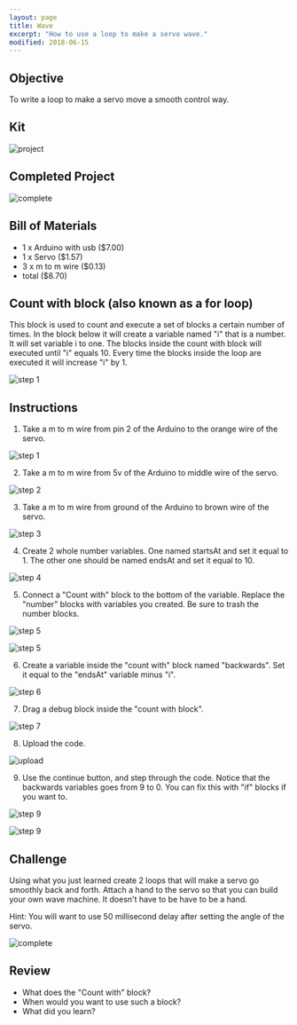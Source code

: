 ```yaml
---
layout: page
title: Wave 
excerpt: "How to use a loop to make a servo wave."
modified: 2018-06-15
---
```


## Objective

To write a loop to make a servo move a smooth control way.

## Kit

![project](/images/summer-camp/day-2/servos-intro/project.jpg)

## Completed Project

![complete](/images/summer-camp/day-2/wave/wave.gif)

## Bill of Materials 

- 1 x Arduino with usb  ($7.00) 
- 1 x Servo ($1.57)
- 3 x m to m wire ($0.13)
- total ($8.70)

## Count with block (also known as a for loop)

This block is used to count and execute a set of blocks a certain number of times.  In the block below it will create a variable named "i" that is a number.  It will set variable i to one.  The blocks inside the count with block will  executed until "i" equals 10.  Every time the blocks inside the loop are executed it will increase "i" by 1.

![step 1](/images/summer-camp/day-2/wave/count-block.png)

## Instructions

1) Take a m to m wire from pin 2 of the Arduino to the orange wire of the servo.

![step 1](/images/summer-camp/day-2/servos-intro/step_1.jpg)

2) Take a m to m wire from 5v of the Arduino to middle wire of the servo.

![step 2](/images/summer-camp/day-2/servos-intro/step_2.jpg)

3) Take a m to m wire from ground of the Arduino to brown wire of the servo.

![step 3](/images/summer-camp/day-2/servos-intro/step_3.jpg)

4) Create 2 whole number variables.  One named startsAt and set it equal to 1.  The other one should be named endsAt and set it equal to 10.

![step 4](/images/summer-camp/day-2/wave/step_4.png)

5) Connect a "Count with" block to the bottom of the variable.  Replace the "number" blocks with variables you created.  Be sure to trash the number blocks.

![step 5](/images/summer-camp/day-2/wave/step_5a.png)

![step 5](/images/summer-camp/day-2/wave/step_5b.png)

6) Create a variable inside the "count with" block named "backwards".  Set it equal to the "endsAt" variable minus "i".

![step 6](/images/summer-camp/day-2/wave/step_6.png)

7) Drag a debug block inside the "count with block".

![step 7](/images/summer-camp/day-2/wave/step_7.png)

8) Upload the code.

![upload](/images/upload-1.png)

9) Use the continue button, and step through the code.  Notice that the backwards variables goes from 9 to 0.  You can fix this with "if" blocks if you want to.

![step 9](/images/summer-camp/day-2/wave/step_9a.png)

![step 9](/images/summer-camp/day-2/wave/step_9b.png)

## Challenge

Using what you just learned create 2 loops that will make a servo go smoothly back and forth.  Attach a hand to the servo so that you can build your own wave machine.  It doesn't have to be have to be a hand.

Hint: You will want to use 50 millisecond delay after setting the angle of the servo.

![complete](/images/summer-camp/day-2/wave/wave.gif)

## Review

- What does the "Count with" block?
- When would you want to use such a block?
- What did you learn?